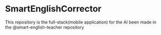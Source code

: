 # SmartEnglishCorrector
This repository is the full-stack(mobile application) for the AI been made in the @smart-english-teacher repository
